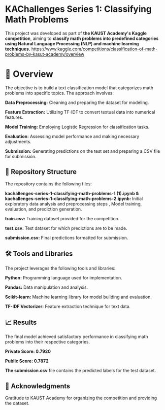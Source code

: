 # KAChallenges Series 1: Classifying Math Problems
This project was developed as part of **the KAUST Academy's Kaggle competition**, aiming to **classify math problems into predefined categories using Natural Language Processing (NLP) and machine learning techniques.**
https://www.kaggle.com/competitions/classification-of-math-problems-by-kasut-academy/overview

# 📌 Overview
The objective is to build a text classification model that categorizes math problems into specific topics. The approach involves:

**Data Preprocessing:** Cleaning and preparing the dataset for modeling.

**Feature Extraction:** Utilizing TF-IDF to convert textual data into numerical features.

**Model Training:** Employing Logistic Regression for classification tasks.

**Evaluation:** Assessing model performance and making necessary adjustments.

**Submission:** Generating predictions on the test set and preparing a CSV file for submission.

## 📁 Repository Structure
The repository contains the following files:

**kachallenges-series-1-classifying-math-problems-1 (1).ipynb & kachallenges-series-1-classifying-math-problems-2.ipynb:** Initial exploratory data analysis and preprocessing steps , Model training, evaluation, and prediction generation.

**train.csv:** Training dataset provided for the competition.

**test.csv:** Test dataset for which predictions are to be made.

**submission.csv:** Final predictions formatted for submission.


## 🛠️ Tools and Libraries
The project leverages the following tools and libraries:

**Python:**  Programming language used for implementation.

**Pandas:** Data manipulation and analysis.

**Scikit-learn:** Machine learning library for model building and evaluation.

**TF-IDF Vectorizer:** Feature extraction technique for text data.

## 📈 Results
The final model achieved satisfactory performance in classifying math problems into their respective categories.

**Private Score: 0.7920**

**Public Score: 0.7872**

**The submission.csv** file contains the predicted labels for the test dataset.

## 🙌 Acknowledgments
Gratitude to KAUST Academy for organizing the competition and providing the dataset.
